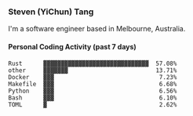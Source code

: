 ### Steven (YiChun) Tang

I'm a software engineer based in Melbourne, Australia.

#### Personal Coding Activity (past 7 days)
```
Rust      ▓▓▓▓▓▓▓▓▓▓▓▓▓▓▓▓▓▓▓▓▓▓▓▓▓▓▓▓▓▓  57.08%
other     ▓▓▓▓▓▓▓                         13.71%
Docker    ▓▓▓                              7.23%
Makefile  ▓▓▓                              6.68%
Python    ▓▓▓                              6.56%
Bash      ▓▓▓                              6.10%
TOML      ▓                                2.62%
```
